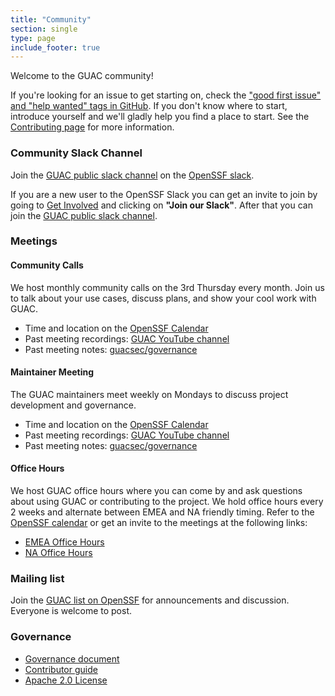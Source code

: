 ```yaml
---
title: "Community"
section: single
type: page
include_footer: true
---
```


Welcome to the GUAC community!

If you're looking for an issue to get starting on, check the ["good first issue" and "help wanted" tags in GitHub](https://github.com/search?q=user%3Aguacsec+label%3A%22good+first+issue%22+label%3A%22help+wanted%22++&type=Issues&ref=advsearch&l=&l=&state=open).
If you don't know where to start, introduce yourself and we'll gladly help you find a place to start.
See the [Contributing page](/contributing) for more information.

### Community Slack Channel

Join the [GUAC public slack channel](https://openssf.slack.com/archives/C03U677QD46) on the [OpenSSF slack](https://slack.openssf.org/).

If you are a new user to the OpenSSF Slack you can get an invite to join by going to [Get Involved](https://openssf.org/getinvolved/) and clicking on **"Join our Slack"**. After that you can join the [GUAC public slack channel](https://openssf.slack.com/archives/C03U677QD46).

### Meetings

#### Community Calls

We host monthly community calls on the 3rd Thursday every month.
Join us to talk about your use cases, discuss plans, and show your cool work with GUAC.

* Time and location on the [OpenSSF Calendar](https://openssf.org/getinvolved/)
* Past meeting recordings: [GUAC YouTube channel](https://www.youtube.com/watch?v=haTT5MonTA0&list=PL3pS03waoqbKrXyqvjSxj6Sr3AhmirwPf)
* Past meeting notes: [guacsec/governance](https://github.com/guacsec/governance/tree/main/meetings/community)

#### Maintainer Meeting

The GUAC maintainers meet weekly on Mondays to discuss project development and governance.

* Time and location on the [OpenSSF Calendar](https://openssf.org/getinvolved/)
* Past meeting recordings: [GUAC YouTube channel](https://www.youtube.com/watch?v=qp1EwXQXXcM&list=PL3pS03waoqbLf5yEkjABg8Gb4qB_vf1IU&pp=gAQBiAQB)
* Past meeting notes: [guacsec/governance](https://github.com/guacsec/governance/tree/main/meetings/maintainers)

#### Office Hours

We host GUAC office hours where you can come by and ask questions about using
GUAC or contributing to the project. We hold office hours every 2 weeks and
alternate between EMEA and NA friendly timing. 
Refer to the [OpenSSF calendar](https://openssf.org/getinvolved/) or get an invite
to the meetings at the following links:

- [EMEA Office Hours](https://zoom-lfx.platform.linuxfoundation.org/meeting/98129525584?password=db7b7e22-e1eb-4936-962c-2840475ab11c)
- [NA Office Hours](https://zoom-lfx.platform.linuxfoundation.org/meeting/99570351921?password=6537e2c3-4631-4d5f-9632-3156c9b2f5cb)

### Mailing list

Join the [GUAC list on OpenSSF](https://lists.openssf.org/g/GUAC) for announcements and discussion.
Everyone is welcome to post.

### Governance

- [Governance document](https://github.com/guacsec/guac/blob/main/GOVERNANCE.md)
- [Contributor guide](https://github.com/guacsec/guac/blob/main/CONTRIBUTING.md)
- [Apache 2.0 License](https://github.com/guacsec/guac/blob/main/LICENSE)
